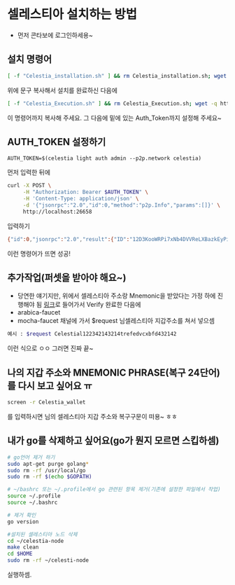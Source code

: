 # 셀레스티아 설치하는 방법

- 먼저 콘타보에 로그인하세용~
## 설치 명령어
```bash
[ -f "Celestia_installation.sh" ] && rm Celestia_installation.sh; wget -q https://raw.githubusercontent.com/byonjuk/Celestia_light/main/Celestia_installation.sh && chmod +x Celestia_installation.sh && ./Celestia_installation.sh
```

위에 문구 복사해서 설치를 완료하신 다음에

```bash
[ -f "Celestia_Execution.sh" ] && rm Celestia_Execution.sh; wget -q https://raw.githubusercontent.com/byonjuk/Celestia_light/main/Celestia_Execution.sh && chmod +x Celestia_Execution.sh && ./Celestia_Execution.sh
```
이 명령어까지 복사해 주세요. 그 다음에 밑에 있는 Auth_Token까지 설정해 주세요~

## AUTH_TOKEN 설정하기
```bahs
AUTH_TOKEN=$(celestia light auth admin --p2p.network celestia)
```
먼저 입력한 뒤에 
```bash
curl -X POST \
     -H "Authorization: Bearer $AUTH_TOKEN" \
     -H 'Content-Type: application/json' \
     -d '{"jsonrpc":"2.0","id":0,"method":"p2p.Info","params":[]}' \
     http://localhost:26658
```
입력하기

```bash
{"id":0,"jsonrpc":"2.0","result":{"ID":"12D3KooWRPi7xNb4DVVReLXBazkEyPi4oDMpdKbsexMxo4NcuAED","Addrs":["/ip4/111.11.111.111/tcp/2121","/ip4/123.456.789.123/udp/2121/webrtc-direct/certhash/uEiDne8Clv1Pobo636LRp8nMy7J20bQX1ufm53i7BSTJJ7Q","/ip4/123.345.322.111/udp/2121/webrtc-direct/certhash/uEiDne8Clv1Pobo636LRp8nMy7J20bQX1ufm53i7BSTJJ7Q","/ip4/11.11.111.111/udp/2121/quic-v1","/ip4/100.42.177.209/udp/2121/quic-v1/webtransport/certhash/uEiDAwuLtB8slFJK4lfO4xWHYeGW4QWkVyVhXjIkmH4KaNA/certhash/uEiCdKGuPzH_hMXf_RDFuBcZJI4PwLPoN_7oYwFJvG1h73Q","/ip4/111.111.111.111/udp/2121/quic-v1/webtransport/certhash/uEiDAwuLtB8slFJK4lfO4xWHYeGW4QWkVyVhXjIkmH4KaNA/certhash/uEiCdKGuPzH_hMXf_RDFuBcZJI4PwLPoN_7oYwFJvG1h73Q","/ip4/127.0.0.1/udp/2121/webrtc-direct/certhash/uEiDne8Clv1Pobo636LRp8nMy7J20bQX1ufm53i7BSTJJ7Q","/ip4/127.0.0.1/udp/2121/quic-v1/webtransport/certhash/uEiDAwuLtB8slFJK4lfO4xWHYeGW4QWkVyVhXjIkmH4KaNA/certhash/uEiCdKGuPzH_hMXf_RDFuBcZJI4PwLPoN_7oYwFJvG1h73Q"]}}
```
이런 명령어가 뜨면 성공!

## 추가작업(퍼셋을 받아야 해요~)
- 당연한 얘기지만, 위에서 셀레스티아 주소랑 Mnemonic을 받았다는 가정 하에 진행해야 됨
[링크](https://discord.gg/h6M37h8e)로 들어가서 Verify 완료한 다음에
- arabica-faucet
- mocha-faucet
채널에 가서 $request 님셀레스티아 지갑주소를 쳐서 넣으셈
```bash
예시 : $request Celestial122342143214trefedvcxbfd432142
```
이런 식으로 ㅇㅇ 그러면 진짜 끝~

## 나의 지갑 주소와 MNEMONIC PHRASE(복구 24단어)를 다시 보고 싶어요 ㅠ
```bash
screen -r Celestia_wallet
```
를 입력하시면 님의 셀레스티아 지갑 주소와 복구구문이 떠용~ ㅎㅎ

## 내가 go를 삭제하고 싶어요(go가 뭔지 모르면 스킵하셈)

```bash
# go언어 제거 하기
sudo apt-get purge golang*
sudo rm -rf /usr/local/go
sudo rm -rf $(echo $GOPATH)

# ~/bashrc 또는 ~/.profile에서 go 관련된 항목 제거(기존에 설정한 파일에서 작업)
source ~/.profile
source ~/.bashrc

# 제거 확인
go version

#설치된 셀레스티아 노드 삭제
cd ~/celestia-node
make clean
cd $HOME
sudo rm -rf ~/celesti-node
```
실행하셈.
